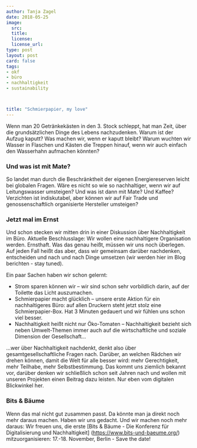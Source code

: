 ```yaml
---
author: Tanja Zagel
date: 2018-05-25 
image: 
  src: 
  title: 
  license: 
  license_url: 
type: post
layout: post
card: false
tags:
- okf
- büro
- nachhaltigkeit
- sustainability



title: "Schmierpapier, my love"
---
```


Wenn man 20 Getränkekästen in den 3. Stock schleppt, hat man Zeit, über die grundsätzlichen Dinge des Lebens nachzudenken. Warum ist der Aufzug kaputt? Was machen wir, wenn er kaputt bleibt? Warum wuchten wir Wasser in Flaschen und Kästen die Treppen hinauf, wenn wir auch einfach den Wasserhahn aufmachen könnten?

### Und was ist mit Mate?

So landet man durch die Beschränktheit der eigenen Energiereserven leicht bei globalen Fragen. Wäre es nicht so wie so nachhaltiger, wenn wir auf Leitungswasser umsteigen? Und was ist dann mit Mate? Und Kaffee? Verzichten ist indiskutabel, aber können wir auf Fair Trade und genossenschaftlich organisierte Hersteller umsteigen?

### Jetzt mal im Ernst

Und schon stecken wir mitten drin in einer Diskussion über Nachhaltigkeit im Büro. Aktuelle Beschlusslage: Wir wollen eine nachhaltigere Organisation werden. Ernsthaft. Was das genau heißt, müssen wir uns noch überlegen. Auf jeden Fall heißt das aber, dass wir gemeinsam darüber nachdenken, entscheiden und nach und nach Dinge umsetzen (wir werden hier im Blog berichten - stay tuned). 

Ein paar Sachen haben wir schon gelernt: 
* Strom sparen können wir – wir sind schon sehr vorbildlich darin, auf der Toilette das Licht auszumachen.  
* Schmierpapier macht glücklich – unsere erste Aktion für ein nachhaltigeres Büro: auf allen Druckern steht jetzt stolz eine Schmierpapier-Box. Hat 3 Minuten gedauert und wir fühlen uns schon viel besser.
* Nachhaltigkeit heißt nicht nur Öko-Tomaten – Nachhaltigkeit bezieht sich neben Umwelt-Themen immer auch auf die wirtschaftliche und soziale Dimension der Gesellschaft…

…wer über Nachhaltigkeit nachdenkt, denkt also über gesamtgesellschaftliche Fragen nach. Darüber, an welchen Rädchen wir drehen können, damit die Welt für alle besser wird: mehr Gerechtigkeit, mehr Teilhabe, mehr Selbstbestimmung. Das kommt uns ziemlich bekannt vor, darüber denken wir schließlich schon seit Jahren nach und wollen mit unseren Projekten einen Beitrag dazu leisten. Nur eben vom digitalen Blickwinkel her.   

### Bits & Bäume 

Wenn das mal nicht gut zusammen passt. Da könnte man ja direkt noch mehr daraus machen. Haben wir uns gedacht. Und wir machen noch mehr daraus: Wir freuen uns, die erste [Bits & Bäume - Die Konferenz für Digitalisierung und Nachhaltigkeit] (https://www.bits-und-baeume.org/) mitzuorganisieren: 17.-18. November, Berlin - Save the date!








